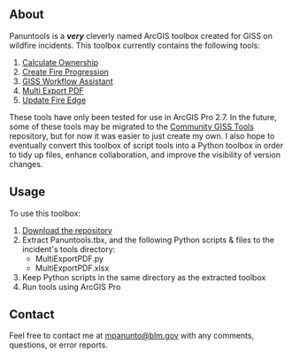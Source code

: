 ## About

Panuntools is a ***very*** cleverly named ArcGIS toolbox created for GISS on wildfire incidents. This toolbox currently contains the following tools:

1. [Calculate Ownership](docs/README_CalculateOwnership.md)
2. [Create Fire Progression](docs/README_CreateFireProgression.md)
3. [GISS Workflow Assistant](docs/README_GISSWorkflowAssistant.md)
4. [Multi Export PDF](docs/README_MultiExportPDF.md)
5. [Update Fire Edge](docs/README_UpdateFireEdge.md)

These tools have only been tested for use in ArcGIS Pro 2.7. In the future, some of these tools may be migrated to the [Community GISS Tools](https://github.com/smHooper/giss_community_tools) repository, but for now it was easier to just create my own. I also hope to eventually convert this toolbox of script tools into a Python toolbox in order to tidy up files, enhance collaboration, and improve the visibility of version changes.

## Usage

To use this toolbox:
1. [Download the repository](https://github.com/mpanunto/Panuntools/archive/refs/heads/main.zip)
2. Extract Panuntools.tbx, and the following Python scripts & files to the incident's tools directory:
    - MultiExportPDF.py
    - MultiExportPDF.xlsx
3. Keep Python scripts in the same directory as the extracted toolbox
4. Run tools using ArcGIS Pro



## Contact
Feel free to contact me at mpanunto@blm.gov with any comments, questions, or error reports.
